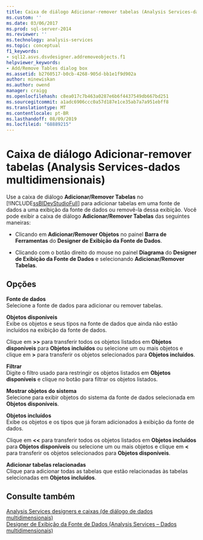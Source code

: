 ```yaml
---
title: Caixa de diálogo Adicionar-remover tabelas (Analysis Services-dados multidimensionais) | Microsoft Docs
ms.custom: ''
ms.date: 03/06/2017
ms.prod: sql-server-2014
ms.reviewer: ''
ms.technology: analysis-services
ms.topic: conceptual
f1_keywords:
- sql12.asvs.dsvdesigner.addremoveobjects.f1
helpviewer_keywords:
- Add/Remove Tables dialog box
ms.assetid: b2760517-b0cb-4268-905d-bb1e1f9d902a
author: minewiskan
ms.author: owend
manager: craigg
ms.openlocfilehash: c8ea017c7b463a0287e6b6f4437549db667bd251
ms.sourcegitcommit: a1adc6906ccc0a57d187e1ce35ab7a7a951ebff8
ms.translationtype: MT
ms.contentlocale: pt-BR
ms.lasthandoff: 08/09/2019
ms.locfileid: "68889215"
---
```

# <a name="add-remove-tables-dialog-box-analysis-services---multidimensional-data"></a>Caixa de diálogo Adicionar-remover tabelas (Analysis Services-dados multidimensionais)
  Use a caixa de diálogo **Adicionar/Remover Tabelas** no [!INCLUDE[ssBIDevStudioFull](../../includes/ssbidevstudiofull-md.md)] para adicionar tabelas em uma fonte de dados a uma exibição da fonte de dados ou removê-la dessa exibição. Você pode exibir a caixa de diálogo **Adicionar/Remover Tabelas** das seguintes maneiras:  
  
-   Clicando em **Adicionar/Remover Objetos** no painel **Barra de Ferramentas** do **Designer de Exibição da Fonte de Dados**.  
  
-   Clicando com o botão direito do mouse no painel **Diagrama** do **Designer de Exibição da Fonte de Dados** e selecionando **Adicionar/Remover Tabelas**.  
  
## <a name="options"></a>Opções  
 **Fonte de dados**  
 Selecione a fonte de dados para adicionar ou remover tabelas.  
  
 **Objetos disponíveis**  
 Exibe os objetos e seus tipos na fonte de dados que ainda não estão incluídos na exibição da fonte de dados.  
  
 Clique em **>>** para transferir todos os objetos listados em **Objetos disponíveis** para **Objetos incluídos** ou selecione um ou mais objetos e clique em **>** para transferir os objetos selecionados para **Objetos incluídos**.  
  
 **Filtrar**  
 Digite o filtro usado para restringir os objetos listados em **Objetos disponíveis** e clique no botão para filtrar os objetos listados.  
  
 **Mostrar objetos do sistema**  
 Selecione para exibir objetos do sistema da fonte de dados selecionada em **Objetos disponíveis**.  
  
 **Objetos incluídos**  
 Exibe os objetos e os tipos que já foram adicionados à exibição da fonte de dados.  
  
 Clique em **<<** para transferir todos os objetos listados em **Objetos incluídos** para **Objetos disponíveis** ou selecione um ou mais objetos e clique em **<** para transferir os objetos selecionados para **Objetos disponíveis**.  
  
 **Adicionar tabelas relacionadas**  
 Clique para adicionar todas as tabelas que estão relacionadas às tabelas selecionadas em **Objetos incluídos**.  
  
## <a name="see-also"></a>Consulte também  
 [Analysis Services designers e caixas &#40;de diálogo de dados multidimensionais&#41;](https://docs.microsoft.com/analysis-services/analysis-services-designers-and-dialog-boxes-multidimensional-data)   
 [Designer de Exibição da Fonte de Dados &#40;Analysis Services – Dados multidimensionais&#41;](https://docs.microsoft.com/analysis-services/data-source-view-designer-analysis-services-multidimensional-data)  
  
  
